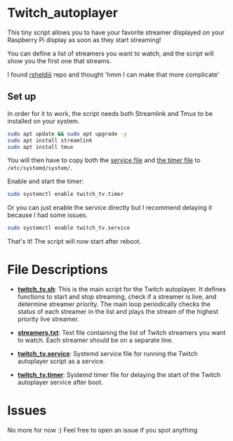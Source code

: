 # Twitch_autoplayer
This tiny script allows you to have your favorite streamer displayed on your Raspberry Pi display as soon as they start streaming!

You can define a list of streamers you want to watch, and the script will show you the first one that streams.

I found [rsheldiii](https://github.com/rsheldiii/twitch.tv-TV) repo and thought 'hmm I can make that more complicate' 

## Set up
In order for it to work, the script needs both Streamlink and Tmux to be installed on your system.

```bash
sudo apt update && sudo apt upgrade -y
sudo apt install streamlink
sudo apt install tmux
```
You will then have to copy both the [service file](./script/twitch_tv.service) and [the timer file](./script/twitch_tv.timer) to `/etc/systemd/system/`.

Enable and start the timer:

```bash
sudo systemctl enable twitch_tv.timer
```

Or you can just enable the service directly but I recommend delaying it because I had some issues.

```bash
sudo systemctl enable twitch_tv.service
```

That's it! The script will now start after reboot.

# File Descriptions
- **[twitch_tv.sh](./scripts/twitch_tv.sh)**: This is the main script for the Twitch autoplayer. It defines functions to start and stop streaming, check if a streamer is live, and determine streamer priority. The main loop periodically checks the status of each streamer in the list and plays the stream of the highest priority live streamer.

- **[streamers.txt](./scripts/streamers.txt)**: Text file containing the list of Twitch streamers you want to watch. Each streamer should be on a separate line.

- **[twitch_tv.service](./scripts/twitch_tv.service)**: Systemd service file for running the Twitch autoplayer script as a service.

- **[twitch_tv.timer](./scripts/twitch_tv.timer)**: Systemd timer file for delaying the start of the Twitch autoplayer service after boot.

# Issues
No more for now :)
Feel free to open an issue if you spot anything
